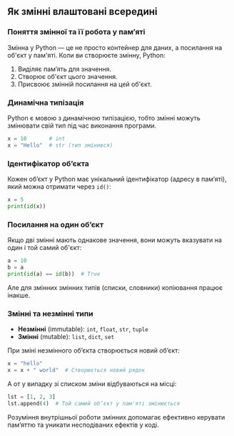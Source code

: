 ## Як змінні влаштовані всередині

### Поняття змінної та її робота у пам’яті
Змінна у Python — це не просто контейнер для даних, а посилання на об'єкт у пам'яті. Коли ви створюєте змінну, Python:
1. Виділяє пам’ять для значення.
2. Створює об'єкт цього значення.
3. Присвоює змінній посилання на цей об'єкт.

### Динамічна типізація
Python є мовою з динамічною типізацією, тобто змінні можуть змінювати свій тип під час виконання програми.
```python
x = 10       # int
x = "Hello"  # str (тип змінився)
```

### Ідентифікатор об’єкта
Кожен об’єкт у Python має унікальний ідентифікатор (адресу в пам’яті), який можна отримати через `id()`:
```python
x = 5
print(id(x))
```

### Посилання на один об’єкт
Якщо дві змінні мають однакове значення, вони можуть вказувати на один і той самий об'єкт:
```python
a = 10
b = a
print(id(a) == id(b))  # True
```
Але для змінних змінних типів (списки, словники) копіювання працює інакше.

### Змінні та незмінні типи
- **Незмінні** (immutable): `int`, `float`, `str`, `tuple`
- **Змінні** (mutable): `list`, `dict`, `set`

При зміні незмінного об’єкта створюється новий об’єкт:
```python
x = "hello"
x = x + " world"  # Створюється новий рядок
```

А от у випадку зі списком зміни відбуваються на місці:
```python
lst = [1, 2, 3]
lst.append(4)  # Той самий об’єкт у пам'яті змінюється
```

Розуміння внутрішньої роботи змінних допомагає ефективно керувати пам’яттю та уникати несподіваних ефектів у коді.

